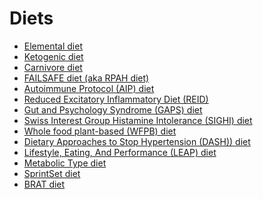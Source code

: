 <!--
source: jph list
tags: diets
-->

# Diets

* [Elemental diet](../elemental-diet/)
* [Ketogenic diet](../ketogenic-diet/)
* [Carnivore diet](../carnivore-diet/)
* [FAILSAFE diet (aka RPAH diet)](../failsafe-diet/)
* [Autoimmune Protocol (AIP) diet](../autoimmune-protocol-diet/)
* [Reduced Excitatory Inflammatory Diet (REID)](../reduced-excitatory-inflammatory-diet/)
* [Gut and Psychology Syndrome (GAPS) diet](../gut-and-psychology-syndrome-diet/)
* [Swiss Interest Group Histamine Intolerance (SIGHI) diet](../swiss-interest-group-histamine-intolerance-diet/)
* [Whole food plant-based (WFPB) diet](../whole-food-plant-based-diet/)
* [Dietary Approaches to Stop Hypertension (DASH)) diet](../dietary-approaches-to-stop-hypertension-diet/)
* [Lifestyle, Eating, And Performance (LEAP) diet](../lifestyle-eating-and-performance-diet/)
* [Metabolic Type diet](../metabolic-type-diet/)
* [SprintSet diet](../sprintset-diet/)
* [BRAT diet](../brat-diet/)
